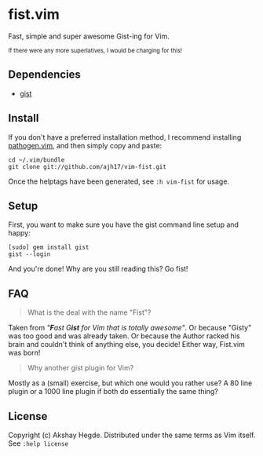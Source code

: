 # fist.vim
Fast, simple and super awesome Gist-ing for Vim.

<sub>If there were any more superlatives, I would be charging for this!</sub>


## Dependencies

- [gist](https://github.com/defunkt/gist.git)


## Install

If you don't have a preferred installation method, I recommend installing
[pathogen.vim](https://github.com/tpope/vim-pathogen), and then simply copy and
paste:

    cd ~/.vim/bundle
    git clone git://github.com/ajh17/vim-fist.git

Once the helptags have been generated, see `:h vim-fist` for usage.


## Setup

First, you want to make sure you have the gist command line setup and happy:

    [sudo] gem install gist
    gist --login

And you're done! Why are you still reading this? Go fist!


## FAQ
> What is the deal with the name "Fist"?

Taken from <i>"<b>F</b>ast G<b>ist</b> for Vim that is totally awesome"</i>. Or
because "Gisty" was too good and was already taken. Or because the Author
racked his brain and couldn't think of anything else, you decide! Either way,
Fist.vim was born!

> Why another gist plugin for Vim?

Mostly as a (small) exercise, but which one would you rather use? A 80 line
plugin or a 1000 line plugin if both do essentially the same thing?


## License

Copyright (c) Akshay Hegde. Distributed under the same terms as Vim itself. See
`:help license`

